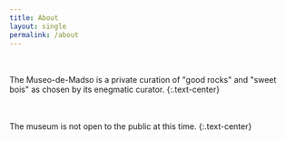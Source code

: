 ```yaml
---
title: About
layout: single
permalink: /about
---
```

<br>
<br>
The Museo-de-Madso is a private curation of "good rocks" and "sweet bois" as chosen by its enegmatic curator. 
{:.text-center}
<br>
<br>
<br>


The museum is not open to the public at this time. 
{:.text-center}
